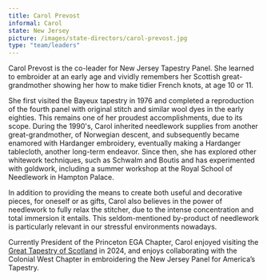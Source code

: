```yaml
---
title: Carol Prevost
informal: Carol
state: New Jersey
picture: /images/state-directors/carol-prevost.jpg
type: "team/leaders"
---
```


Carol Prevost is the co-leader for New Jersey Tapestry Panel. She learned to embroider at an early age and vividly remembers her Scottish great-grandmother showing her how to make tidier French knots, at age 10 or 11.

She first visited the Bayeux tapestry in 1976 and completed a reproduction of the fourth panel with original stitch and similar wool dyes in the early eighties. This remains one of her proudest accomplishments, due to its scope. During the 1990's, Carol inherited needlework supplies from another great-grandmother, of Norwegian descent, and subsequently became enamored with Hardanger embroidery, eventually making a Hardanger tablecloth, another long-term endeavor. Since then, she has explored other whitework techniques, such as Schwalm and Boutis and has experimented with goldwork, including a summer workshop at the Royal School of Needlework in Hampton Palace.

In addition to providing the means to create both useful and decorative pieces, for oneself or as gifts, Carol also believes in the power of needlework to fully relax the stitcher, due to the intense concentration and total immersion it entails. This seldom-mentioned by-product of needlework is particularly relevant in our stressful environments nowadays.

Currently President of the Princeton EGA Chapter, Carol enjoyed visiting the [Great Tapestry of Scotland](https://www.greattapestryofscotland.com/) in 2024, and enjoys collaborating with the Colonial West Chapter in embroidering the New Jersey Panel for America’s Tapestry.
